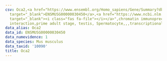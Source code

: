```yaml
---
csv: Oca2,<a href="https://www.ensembl.org/Homo_sapiens/Gene/Summary?db=core;g=ENSMUSG00000030450"
  target="_blank">ENSMUSG00000030450</a>,<a href="https://www.ncbi.nlm.nih.gov/pubmed/25450459"
  target="_blank"><i class="fas fa-file"></i></a>",chromatin immunoprecipitation assay,direct
  interaction,prime adult stage, testis, Spermatocyte,,,transcriptional regulation,
data_alias: Oca2
data_id: ENSMUSG00000030450
data_numevidence: 1
data_species: Mus musculus
data_taxid: '10090'
title: Oca2
---
```


